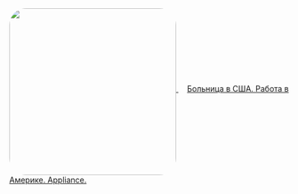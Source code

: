 <!--2023-12-30 11:21:42-->
<div>
<a class="nodecor" href=https://www.youtube.com/watch?v=K0D3jA6iXOs>
  <img src="https://i.ytimg.com/vi/K0D3jA6iXOs/hqdefault.jpg" width="300px" align="middle" alt="" style="border-radius:10%">
</a>
&nbsp;&nbsp;&nbsp;
<a class="nodecor" href="https://www.youtube.com/watch?v=K0D3jA6iXOs">Больница в США. Работа в Америке. Аppliance.</a>
</div>
